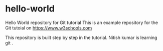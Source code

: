 # hello-world

Hello World repository for Git tutorial
This is an example repository for the Git tutoial on https://www.w3schools.com

This repository is built step by step in the tutorial.
Nitish kumar is learning git .
